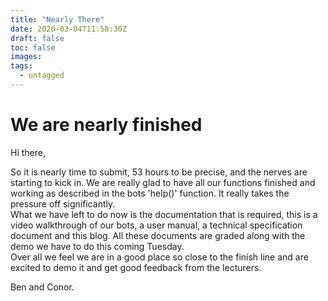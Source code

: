 ```yaml
---
title: "Nearly There"
date: 2020-03-04T11:58:30Z
draft: false
toc: false
images:
tags: 
  - untagged
---
```

# We are nearly finished  
  
Hi there,  
  
So it is nearly time to submit, 53 hours to be precise, and the nerves are starting to kick in. We are really glad to have all our functions finished and working as described in the bots 'help()' function. It really takes the pressure off significantly.  
What we have left to do now is the documentation that is required, this is a video walkthrough of our bots, a user manual, a technical specification document and this blog. All these documents are graded along with the demo we have to do this coming Tuesday.  
Over all we feel we are in a good place so close to the finish line and are excited to demo it and get good feedback from the lecturers.  
  
Ben and Conor.